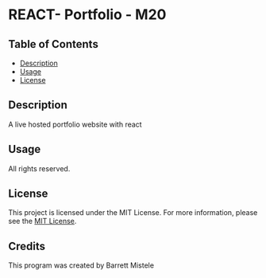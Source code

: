 # REACT- Portfolio - M20

## Table of Contents
* [Description](#description)
* [Usage](#usage)
* [License](#license)
    

## Description
A live hosted portfolio website with react



## Usage
All rights reserved.


## License
This project is licensed under the MIT License. For more information, please see the [MIT License](https://opensource.org/licenses/MIT).

## Credits
This program was created by Barrett Mistele